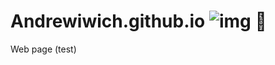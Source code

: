 # Andrewiwich.github.io ![img](https://img.shields.io/badge/buhohacker-Web-blue) 🦉

Web page (test)
